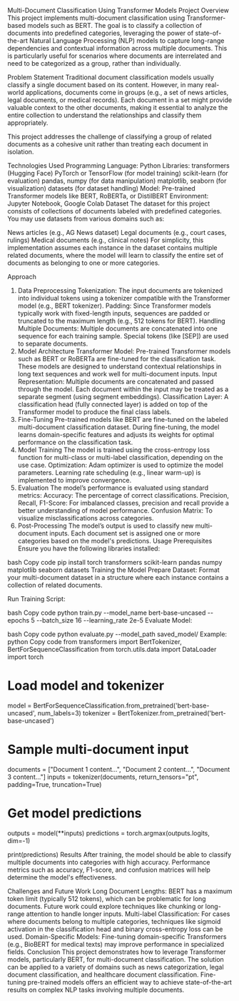 Multi-Document Classification Using Transformer Models
Project Overview
This project implements multi-document classification using Transformer-based models such as BERT. The goal is to classify a collection of documents into predefined categories, leveraging the power of state-of-the-art Natural Language Processing (NLP) models to capture long-range dependencies and contextual information across multiple documents. This is particularly useful for scenarios where documents are interrelated and need to be categorized as a group, rather than individually.

Problem Statement
Traditional document classification models usually classify a single document based on its content. However, in many real-world applications, documents come in groups (e.g., a set of news articles, legal documents, or medical records). Each document in a set might provide valuable context to the other documents, making it essential to analyze the entire collection to understand the relationships and classify them appropriately.

This project addresses the challenge of classifying a group of related documents as a cohesive unit rather than treating each document in isolation.

Technologies Used
Programming Language: Python
Libraries:
transformers (Hugging Face)
PyTorch or TensorFlow (for model training)
scikit-learn (for evaluation)
pandas, numpy (for data manipulation)
matplotlib, seaborn (for visualization)
datasets (for dataset handling)
Model: Pre-trained Transformer models like BERT, RoBERTa, or DistilBERT
Environment: Jupyter Notebook, Google Colab
Dataset
The dataset for this project consists of collections of documents labeled with predefined categories. You may use datasets from various domains such as:

News articles (e.g., AG News dataset)
Legal documents (e.g., court cases, rulings)
Medical documents (e.g., clinical notes)
For simplicity, this implementation assumes each instance in the dataset contains multiple related documents, where the model will learn to classify the entire set of documents as belonging to one or more categories.

Approach
1. Data Preprocessing
Tokenization: The input documents are tokenized into individual tokens using a tokenizer compatible with the Transformer model (e.g., BERT tokenizer).
Padding: Since Transformer models typically work with fixed-length inputs, sequences are padded or truncated to the maximum length (e.g., 512 tokens for BERT).
Handling Multiple Documents: Multiple documents are concatenated into one sequence for each training sample. Special tokens (like [SEP]) are used to separate documents.
2. Model Architecture
Transformer Model: Pre-trained Transformer models such as BERT or RoBERTa are fine-tuned for the classification task. These models are designed to understand contextual relationships in long text sequences and work well for multi-document inputs.
Input Representation: Multiple documents are concatenated and passed through the model. Each document within the input may be treated as a separate segment (using segment embeddings).
Classification Layer: A classification head (fully connected layer) is added on top of the Transformer model to produce the final class labels.
3. Fine-Tuning
Pre-trained models like BERT are fine-tuned on the labeled multi-document classification dataset. During fine-tuning, the model learns domain-specific features and adjusts its weights for optimal performance on the classification task.
4. Model Training
The model is trained using the cross-entropy loss function for multi-class or multi-label classification, depending on the use case.
Optimization: Adam optimizer is used to optimize the model parameters. Learning rate scheduling (e.g., linear warm-up) is implemented to improve convergence.
5. Evaluation
The model’s performance is evaluated using standard metrics:
Accuracy: The percentage of correct classifications.
Precision, Recall, F1-Score: For imbalanced classes, precision and recall provide a better understanding of model performance.
Confusion Matrix: To visualize misclassifications across categories.
6. Post-Processing
The model’s output is used to classify new multi-document inputs. Each document set is assigned one or more categories based on the model's predictions.
Usage
Prerequisites
Ensure you have the following libraries installed:

bash
Copy code
pip install torch transformers scikit-learn pandas numpy matplotlib seaborn datasets
Training the Model
Prepare Dataset: Format your multi-document dataset in a structure where each instance contains a collection of related documents.

Run Training Script:

bash
Copy code
python train.py --model_name bert-base-uncased --epochs 5 --batch_size 16 --learning_rate 2e-5
Evaluate Model:

bash
Copy code
python evaluate.py --model_path saved_model/
Example:
python
Copy code
from transformers import BertTokenizer, BertForSequenceClassification
from torch.utils.data import DataLoader
import torch

# Load model and tokenizer
model = BertForSequenceClassification.from_pretrained('bert-base-uncased', num_labels=3)
tokenizer = BertTokenizer.from_pretrained('bert-base-uncased')

# Sample multi-document input
documents = ["Document 1 content...", "Document 2 content...", "Document 3 content..."]
inputs = tokenizer(documents, return_tensors="pt", padding=True, truncation=True)

# Get model predictions
outputs = model(**inputs)
predictions = torch.argmax(outputs.logits, dim=-1)

print(predictions)
Results
After training, the model should be able to classify multiple documents into categories with high accuracy. Performance metrics such as accuracy, F1-score, and confusion matrices will help determine the model's effectiveness.

Challenges and Future Work
Long Document Lengths: BERT has a maximum token limit (typically 512 tokens), which can be problematic for long documents. Future work could explore techniques like chunking or long-range attention to handle longer inputs.
Multi-label Classification: For cases where documents belong to multiple categories, techniques like sigmoid activation in the classification head and binary cross-entropy loss can be used.
Domain-Specific Models: Fine-tuning domain-specific Transformers (e.g., BioBERT for medical texts) may improve performance in specialized fields.
Conclusion
This project demonstrates how to leverage Transformer models, particularly BERT, for multi-document classification. The solution can be applied to a variety of domains such as news categorization, legal document classification, and healthcare document classification. Fine-tuning pre-trained models offers an efficient way to achieve state-of-the-art results on complex NLP tasks involving multiple documents.

